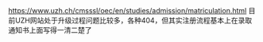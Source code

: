 <https://www.uzh.ch/cmsssl/oec/en/studies/admission/matriculation.html>
目前UZH网站处于升级过程问题比较多，各种404，但其实注册流程基本上在录取通知书上面写得一清二楚了
